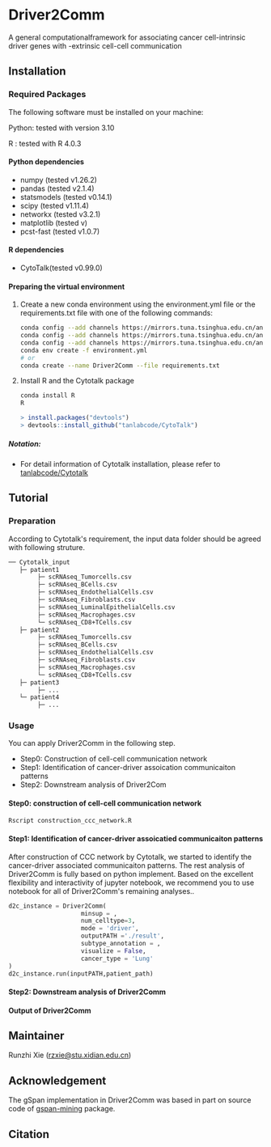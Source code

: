 # Driver2Comm

A general computationalframework for associating cancer cell-intrinsic driver genes with -extrinsic cell-cell communication

## Installation

### Required Packages

The following software must be installed on your machine:

Python: tested with version 3.10

R :  tested with R 4.0.3

#### Python dependencies

* numpy (tested v1.26.2)
* pandas (tested v2.1.4)
* statsmodels (tested v0.14.1)
* scipy (tested v1.11.4)
* networkx (tested v3.2.1)
* matplotlib (tested v)
* pcst-fast (tested v1.0.7)

#### R dependencies

* CytoTalk(tested v0.99.0)

 #### Preparing the virtual environment

1. Create a new conda environment using the environment.yml file or the requirements.txt file with one of the following commands:

   ```bash
   conda config --add channels https://mirrors.tuna.tsinghua.edu.cn/anaconda/pkgs/free
   conda config --add channels https://mirrors.tuna.tsinghua.edu.cn/anaconda/cloud/conda-forge
   conda config --add channels https://mirrors.tuna.tsinghua.edu.cn/anaconda/cloud/bioconda
   conda env create -f environment.yml
   # or
   conda create --name Driver2Comm --file requirements.txt
   
   ```

2. Install R and the Cytotalk package

   ``` bash
   conda install R
   R
   ```

   ```r
   > install.packages("devtools")
   > devtools::install_github("tanlabcode/CytoTalk")
   ```

##### Notation:

* For detail information of Cytotalk installation, please refer to [tanlabcode/Cytotalk](https://github.com/tanlabcode/CytoTalk)  

## Tutorial

### Preparation

According to Cytotalk's requirement, the input data folder should be agreed with following struture.

```txt
── Cytotalk_input
   ├─ patient1
   		├─ scRNAseq_Tumorcells.csv
       	├─ scRNAseq_BCells.csv
       	├─ scRNAseq_EndothelialCells.csv
       	├─ scRNAseq_Fibroblasts.csv
       	├─ scRNAseq_LuminalEpithelialCells.csv
       	├─ scRNAseq_Macrophages.csv
       	└─ scRNAseq_CD8+TCells.csv
   ├─ patient2
   		├─ scRNAseq_Tumorcells.csv
       	├─ scRNAseq_BCells.csv
       	├─ scRNAseq_EndothelialCells.csv
       	├─ scRNAseq_Fibroblasts.csv
       	├─ scRNAseq_Macrophages.csv
       	└─ scRNAseq_CD8+TCells.csv
   ├─ patient3
   		├─ ...
   └─ patient4
   		├─ ...
```

### Usage

You can apply Driver2Comm in the following step.

- Step0: Construction of cell-cell communication network
- Step1: Identification of cancer-driver assoication communicaiton patterns
- Step2: Downstream analysis of Driver2Com

#### Step0: construction of cell-cell communication network

```bash
Rscript construction_ccc_network.R
```

#### Step1: Identification of cancer-driver assoicatied communicaiton patterns

After construction of CCC network by Cytotalk, we started to identify the cancer-driver associated communicaiton patterns. 
The rest analysis of Driver2Comm is fully based on python implement. Based on the excellent flexibility and interactivity of jupyter notebook, we recommend you to use notebook for all of Driver2Comm's remaining analyses..

```python
d2c_instance = Driver2Comm(
					minsup = ,
					num_celltype=3,
					mode = 'driver',
					outputPATH ='./result',
                 	subtype_annotation = ,
                 	visualize = False,
                 	cancer_type = 'Lung'
)
d2c_instance.run(inputPATH,patient_path)
```

#### Step2: Downstream analysis of Driver2Comm


#### Output of Driver2Comm

## Maintainer

Runzhi Xie (rzxie@stu.xidian.edu.cn)

## Acknowledgement

The gSpan implementation in Driver2Comm was based in part on source code of [gspan-mining](https://github.com/betterenvi/gSpan) package.

## Citation